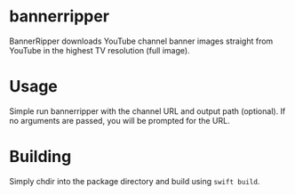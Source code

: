 # bannerripper

BannerRipper downloads YouTube channel banner images straight from YouTube in the highest TV resolution (full image).

# Usage

Simple run bannerripper with the channel URL and output path (optional). If no arguments are passed, you will be prompted for the URL.

# Building

Simply chdir into the package directory and build using `swift build`.
